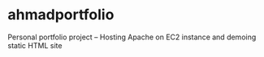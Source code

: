 # ahmadportfolio
Personal portfolio project – Hosting Apache on EC2 instance and demoing static HTML site
